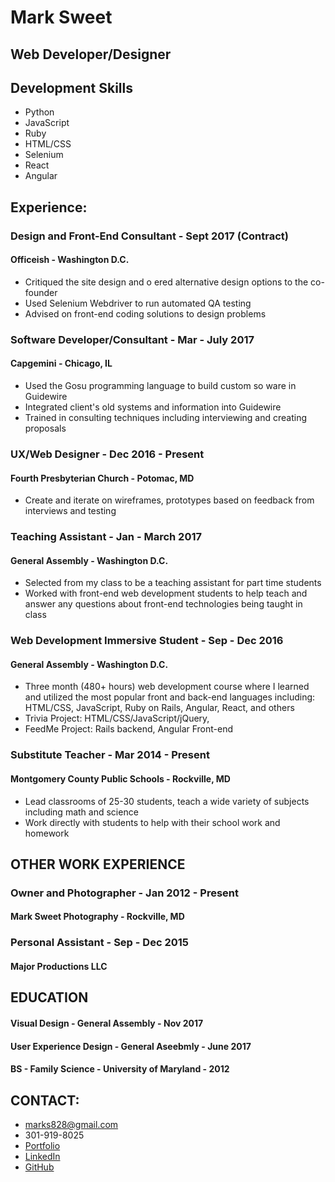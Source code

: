 # Mark Sweet
## Web Developer/Designer

## Development Skills
* Python
* JavaScript
* Ruby
* HTML/CSS
* Selenium
* React
* Angular

## Experience:
### Design and Front-End Consultant - Sept 2017 (Contract)
#### Officeish - Washington D.C.
* Critiqued the site design and o ered alternative design options to the co-founder
* Used Selenium Webdriver to run automated QA testing
* Advised on front-end coding solutions to design problems

### Software Developer/Consultant - Mar - July 2017
#### Capgemini - Chicago, IL
* Used the Gosu programming language to build custom so ware in Guidewire
* Integrated client's old systems and information into Guidewire
* Trained in consulting techniques including interviewing and creating proposals

### UX/Web Designer - Dec 2016 - Present
#### Fourth Presbyterian Church - Potomac, MD
* Create and iterate on wireframes, prototypes based on feedback from interviews and testing

### Teaching Assistant - Jan - March 2017
#### General Assembly - Washington D.C.
* Selected from my class to be a teaching assistant for part time students
* Worked with front-end web development students to help teach and
answer any questions about front-end technologies being taught in class

### Web Development Immersive Student - Sep - Dec 2016
#### General Assembly - Washington D.C.
* Three month (480+ hours) web development course where I learned and utilized the most popular front and back-end languages including: HTML/CSS, JavaScript, Ruby on Rails, Angular, React, and others
* Trivia Project: HTML/CSS/JavaScript/jQuery,
* FeedMe Project: Rails backend, Angular Front-end

### Substitute Teacher - Mar 2014 - Present
#### Montgomery County Public Schools - Rockville, MD
* Lead classrooms of 25-30 students, teach a wide variety of subjects including math and science
* Work directly with students to help with their school work and homework

## OTHER WORK EXPERIENCE
### Owner and Photographer - Jan 2012 - Present
#### Mark Sweet Photography - Rockville, MD
### Personal Assistant - Sep - Dec 2015
#### Major Productions LLC

## EDUCATION
#### Visual Design - General Assembly - Nov 2017
#### User Experience Design - General Aseebmly - June 2017
#### BS - Family Science - University of Maryland - 2012

## CONTACT:
* marks828@gmail.com
* 301-919-8025
* [Portfolio](https://marksweet.herokuapp.com/)
* [LinkedIn](https://LinkedIn.com/in/mark-s-sweet)
* [GitHub](Github.com/marks828)
